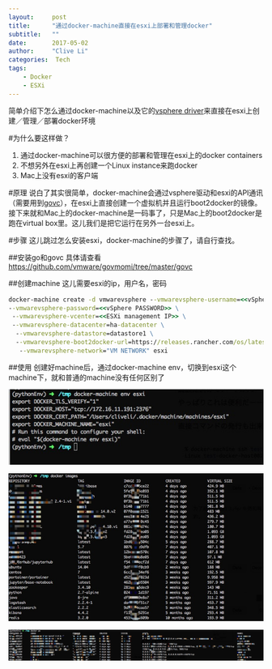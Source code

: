```yaml
---
layout:     post
title:      "通过docker-machine直接在esxi上部署和管理docker"
subtitle:   ""
date:       2017-05-02
author:     "Clive Li"
categories:  Tech
tags:
    - Docker 
    - ESXi
---
```


简单介绍下怎么通过docker-machine以及它的[vsphere driver](https://docs.docker.com/machine/drivers/vsphere/)来直接在esxi上创建／管理／部署docker环境

#为什么要这样做？
1. 通过docker-machine可以很方便的部署和管理在esxi上的docker containers
2. 不想另外在esxi上再创建一个Linux instance来跑docker
3. Mac上没有esxi的客户端



#原理
说白了其实很简单，docker-machine会通过vsphere驱动和esxi的API通讯（需要用到[govc](https://github.com/vmware/govmomi/tree/master/govc)），在esxi上直接创建一个虚拟机并且运行boot2docker的镜像。接下来就和Mac上的docker-machine是一码事了，只是Mac上的boot2docker是跑在virtual box里。这儿我们是把它运行在另外一台esxi上。


#步骤
这儿跳过怎么安装esxi，docker-machine的步骤了，请自行查找。

##安装go和govc
具体请查看 <https://github.com/vmware/govmomi/tree/master/govc>


##创建machine
这儿需要esxi的ip，用户名，密码
~~~ bat
docker-machine create -d vmwarevsphere --vmwarevsphere-username=<<vSphere USER>> \
--vmwarevsphere-password=<<vSphere PASSWORD>> \
 --vmwarevsphere-vcenter=<<ESXi management IP>> \
 --vmwarevsphere-datacenter=ha-datacenter \
  --vmwarevsphere-datastore=datastore1 \
  --vmwarevsphere-boot2docker-url=https://releases.rancher.com/os/latest/rancheros.iso \
   --vmwarevsphere-network="VM NETWORK" esxi
~~~

##使用
创建好machine后，通过docker-machine env，切换到esxi这个machine下，就和普通的machine没有任何区别了

![](../_media/dockeresxi.jpg)

![](../_media/dockerimages.jpg)

![](../_media/dockerps.jpg)
